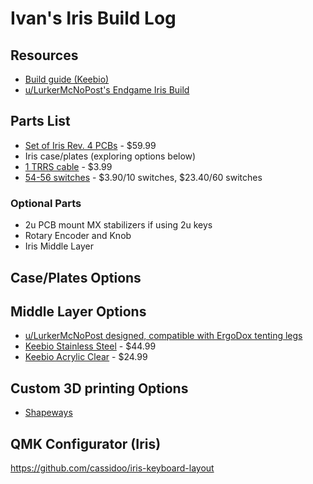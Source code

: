 Ivan's Iris Build Log
==================

Resources
---------
- [Build guide (Keebio)](https://docs.keeb.io/iris-rev3-build-guide/)
- [u/LurkerMcNoPost's Endgame Iris Build](https://www.reddit.com/r/MechanicalKeyboards/comments/9u3mfu/my_first_build_endgame_iris/)

Parts List
----------
- [Set of Iris Rev. 4 PCBs](https://keeb.io/collections/split-keyboard-parts/products/iris-keyboard-split-ergonomic-keyboard?variant=29480467267678) - $59.99
- Iris case/plates (exploring options below)
- [1 TRRS cable](https://keeb.io/products/trrs-cable?variant=50550149190) - $3.99
- [54-56 switches](https://kbdfans.com/products/cherry-mx-swtich?variant=36019543885) - $3.90/10 switches, $23.40/60 switches

### Optional Parts
- 2u PCB mount MX stabilizers if using 2u keys
- Rotary Encoder and Knob
- Iris Middle Layer

Case/Plates Options
-------------------

Middle Layer Options
--------------------
- [u/LurkerMcNoPost designed, compatible with ErgoDox tenting legs](https://www.thingiverse.com/thing:3196585)
- [Keebio Stainless Steel](https://keeb.io/products/iris-keyboard-case-plates?variant=1822271012894) - $44.99
- [Keebio Acrylic Clear](https://keeb.io/products/iris-keyboard-case-plates?variant=2991652831262) - $24.99

Custom 3D printing Options
--------------------------
- [Shapeways](https://www.shapeways.com/)

QMK Configurator (Iris)
-----------------------
https://github.com/cassidoo/iris-keyboard-layout
